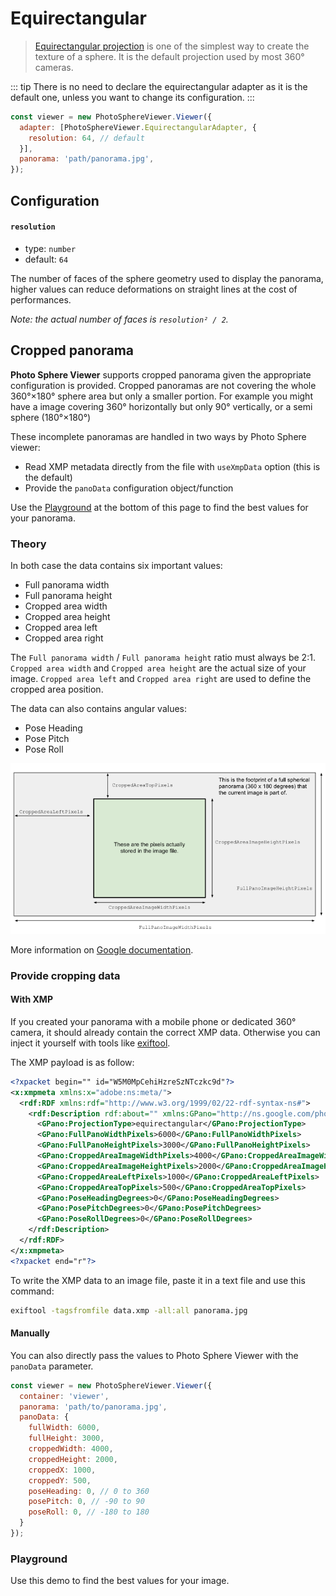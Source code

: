 # Equirectangular

> [Equirectangular projection](https://en.wikipedia.org/wiki/Equirectangular_projection) is one of the simplest way to create the texture of a sphere. It is the default projection used by most 360° cameras.

::: tip
There is no need to declare the equirectangular adapter as it is the default one, unless you want to change its configuration.
:::

```js
const viewer = new PhotoSphereViewer.Viewer({
  adapter: [PhotoSphereViewer.EquirectangularAdapter, {
    resolution: 64, // default
  }],
  panorama: 'path/panorama.jpg',
});
```


## Configuration

#### `resolution`
- type: `number`
- default: `64`

The number of faces of the sphere geometry used to display the panorama, higher values can reduce deformations on straight lines at the cost of performances. 

_Note: the actual number of faces is `resolution² / 2`._


## Cropped panorama

**Photo Sphere Viewer** supports cropped panorama given the appropriate configuration is provided. Cropped panoramas are not covering the whole 360°×180° sphere area but only a smaller portion. For example you might have a image covering 360° horizontally but only 90° vertically, or a semi sphere (180°×180°)

These incomplete panoramas are handled in two ways by Photo Sphere viewer:
  - Read XMP metadata directly from the file with `useXmpData` option (this is the default)
  - Provide the `panoData` configuration object/function

Use the [Playground](#playground) at the bottom of this page to find the best values for your panorama.

### Theory

In both case the data contains six important values:
  - Full panorama width
  - Full panorama height
  - Cropped area width
  - Cropped area height
  - Cropped area left
  - Cropped area right

The `Full panorama width` / `Full panorama height` ratio must always be 2:1. `Cropped area width` and `Cropped area height` are the actual size of your image. `Cropped area left` and `Cropped area right` are used to define the cropped area position.

The data can also contains angular values:
  - Pose Heading
  - Pose Pitch
  - Pose Roll

![XMP_pano_pixels](../../images/XMP_pano_pixels.png)

More information on [Google documentation](https://developers.google.com/streetview/spherical-metadata).


### Provide cropping data

#### With XMP

If you created your panorama with a mobile phone or dedicated 360° camera, it should already contain the correct XMP data. Otherwise you can inject it yourself with tools like [exiftool](https://sno.phy.queensu.ca/~phil/exiftool/).

The XMP payload is as follow:

```xml
<?xpacket begin="﻿" id="W5M0MpCehiHzreSzNTczkc9d"?>
<x:xmpmeta xmlns:x="adobe:ns:meta/">
  <rdf:RDF xmlns:rdf="http://www.w3.org/1999/02/22-rdf-syntax-ns#">
    <rdf:Description rdf:about="" xmlns:GPano="http://ns.google.com/photos/1.0/panorama/">
      <GPano:ProjectionType>equirectangular</GPano:ProjectionType>
      <GPano:FullPanoWidthPixels>6000</GPano:FullPanoWidthPixels>
      <GPano:FullPanoHeightPixels>3000</GPano:FullPanoHeightPixels>
      <GPano:CroppedAreaImageWidthPixels>4000</GPano:CroppedAreaImageWidthPixels>
      <GPano:CroppedAreaImageHeightPixels>2000</GPano:CroppedAreaImageHeightPixels>
      <GPano:CroppedAreaLeftPixels>1000</GPano:CroppedAreaLeftPixels>
      <GPano:CroppedAreaTopPixels>500</GPano:CroppedAreaTopPixels>
      <GPano:PoseHeadingDegrees>0</GPano:PoseHeadingDegrees>
      <GPano:PosePitchDegrees>0</GPano:PosePitchDegrees>
      <GPano:PoseRollDegrees>0</GPano:PoseRollDegrees>
    </rdf:Description>
  </rdf:RDF>
</x:xmpmeta>
<?xpacket end="r"?>
```

To write the XMP data to an image file, paste it in a text file and use this command:

```bash
exiftool -tagsfromfile data.xmp -all:all panorama.jpg
```

#### Manually

You can also directly pass the values to Photo Sphere Viewer with the `panoData` parameter.

```js
const viewer = new PhotoSphereViewer.Viewer({
  container: 'viewer',
  panorama: 'path/to/panorama.jpg',
  panoData: {
    fullWidth: 6000,
    fullHeight: 3000,
    croppedWidth: 4000,
    croppedHeight: 2000,
    croppedX: 1000,
    croppedY: 500,
    poseHeading: 0, // 0 to 360
    posePitch: 0, // -90 to 90
    poseRoll: 0, // -180 to 180
  }
});
```


### Playground

Use this demo to find the best values for your image.

<no-ssr>
  <CropPlayground/>
</no-ssr>
